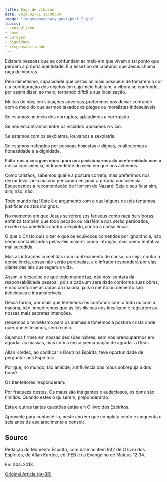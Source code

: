 ```yaml
---
title: Raça de víboras
date: 2019-02-01 19:00:00
image: "images/masonary-post/post-2.jpg"
topics: 
- sensualismo
- sexo
- coragem
- dignidade
- responsabilidade
---
```


Existem pessoas que se confundem ao meio em que vivem a tal ponto que perdem a
própria identidade. É a esse tipo de criaturas que Jesus chama raça de víboras.

Pelo mimetismo, capacidade que certos animais possuem de tomarem a cor e a
configuração dos objetos em cujo meio habitam, a víbora se confunde, por assim
dizer, ao meio, tornando difícil a sua localização.

Muitos de nós, em situações adversas, preferimos nos deixar confundir com o
meio do que sermos taxados de piegas ou moralistas indesejáveis.

Se estamos no meio dos corruptos, aplaudimos a corrupção.

Se nos encontramos entre os viciados, apoiamos o vício.

Se estamos com os sexólatras, louvamos a sexolatria.

Se estamos rodeados por pessoas honestas e dignas, enaltecemos a honestidade e
a dignidade.

Falta-nos a coragem moral para nos posicionarmos de conformidade com a nossa
consciência, independente do meio em que nos achemos.

Como cristãos, sabemos qual é a postura correta, mas preferimos nos deixar
levar pela maioria pensando enganar a própria consciência. Esquecemos a
recomendação do Homem de Nazaré: Seja o seu falar sim, sim, não, não.

Todo mundo faz! Este é o argumento com o qual alguns de nós tentamos justificar
os atos indignos.

No momento em que Jesus se refere aos fariseus como raça de víboras, enfatiza
também que todo pecado ou blasfêmia nos serão perdoados, exceto os cometidos
contra o Espírito, contra a consciência.

O que o Cristo quis dizer é que os equívocos cometidos por ignorância, não
serão contabilizados pelas leis maiores como infração, mas como tentativa mal
sucedida.

Mas as infrações cometidas com conhecimento de causa, ou seja, contra a
consciência, essas não serão perdoadas, e o infrator responderá por elas diante
das leis que regem a vida.

Assim, a desculpa de que todo mundo faz, não nos isentará da responsabilidade
pessoal, pois a cada um será dado conforme suas obras, e não conforme as obras
da maioria, pois o mérito ou demérito são individuais e intransferíveis.

Dessa forma, por mais que tentemos nos confundir com o todo ou com a maioria,
não impediremos que as leis divinas nos localizem e registrem as nossas mais
secretas intenções.

Deixemos o mimetismo para os animais e tomemos a postura cristã onde quer que
estejamos, sem receio.

Sejamos firmes em nossas decisões nobres, sem nos preocuparmos em agradar as
massas, mas com a única preocupação de agradar a Deus.

Allan Kardec, ao codificar a Doutrina Espírita, teve oportunidade de perguntar
aos Espíritos:

Por que, no mundo, tão amiúde, a influência dos maus sobrepuja a dos bons?

Os benfeitores responderam:

Por fraqueza destes. Os maus são intrigantes e audaciosos, os bons são tímidos.
Quando estes o quiserem, preponderarão.

Esta e outras tantas questões estão em O livro dos Espíritos.

Aproveite para conhecê-lo, neste ano em que completa cento e cinquenta e seis
anos de esclarecimento e consolo.
 

## Source
Redação do Momento Espírita, com base no item 932 de O livro
dos Espíritos, de Allan Kardec, ed. FEB e no Evangelho de Mateus
12:34.

Em 24.5.2013.

[Original Article (pt-BR)](http://momento.com.br/pt/ler_texto.php?id=540)
